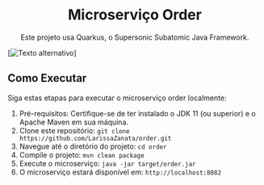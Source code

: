 <h1 align="center">Microserviço Order</h1>

<p align="center">
  Este projeto usa Quarkus, o Supersonic Subatomic Java Framework.
</p>

[![Texto alternativo](https://github.com/LarissaZanata/order/tree/master/imagens/Mind_Maps.jpg)]

## Como Executar

Siga estas etapas para executar o microserviço order localmente:

1. Pré-requisitos: Certifique-se de ter instalado o JDK 11 (ou superior) e o Apache Maven em sua máquina.
2. Clone este repositório: `git clone https://github.com/LarissaZanata/order.git`
3. Navegue até o diretório do projeto: `cd order`
4. Compile o projeto: `mvn clean package`
5. Execute o microserviço: `java -jar target/order.jar`
6. O microserviço estará disponível em: `http://localhost:8082`


